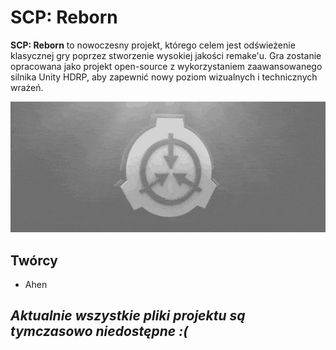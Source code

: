 # SCP: Reborn

**SCP: Reborn** to nowoczesny projekt, którego celem jest odświeżenie klasycznej gry poprzez stworzenie wysokiej jakości remake'u. Gra zostanie opracowana jako projekt open-source z wykorzystaniem zaawansowanego silnika Unity HDRP, aby zapewnić nowy poziom wizualnych i technicznych wrażeń.


![SCP: Reborn Menu](image/log.gif)

## Twórcy 
- Ahen


*Aktualnie wszystkie pliki projektu są tymczasowo niedostępne :(*
---
